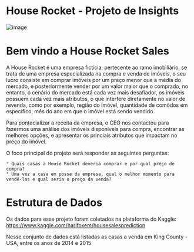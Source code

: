 # House Rocket - Projeto de Insights
![image](https://user-images.githubusercontent.com/95088918/147466912-616dd1ee-43f5-42b2-b9cd-367199907bca.png)

# Bem vindo a House Rocket Sales
A House Rocket é uma empresa fictícia, pertecente ao ramo imobiliário, se trata de uma empresa especializada na compra e venda de 
imóveis, o seu lucro consiste em comprar imóveis por um preço menor que a média do mercado, e posteriormente vender por um valor maior
que o comprado, no entanto, o cenário do mercado está cada vez mais desafiador, os imóveis possuem cada vez mais atributos, o que interfere
diretamente no valor de revenda, como por exemplo, região do imóvel, quantidade de comôdos em específico, mês do ano em que o imóvel está sendo vendido.

Para pontecializar a receita da empresa, o CEO nos contactou para fazermos uma análise dos imóveis disponíveis
para compra, encontrar as melhores opções, e apresentar os princiais atributos que impactam no preço do imóvel.
  
O foco principal do projeto será responder as seguintes perguntas:
    
    ° Quais casas a House Rocket deveria comprar e por qual preço de compra?
    ° Uma vez a casa em posse da empresa, qual o melhor momento para vendê-las e qual seria o preço da venda?
    
# Estrutura de Dados

Os dados para esse projeto foram coletados na plataforma do Kaggle: https://www.kaggle.com/harlfoxem/housesalesprediction

Nesse conjunto de dados está listadas as casas a venda em King County - USA, entre os anos de 2014 e 2015

